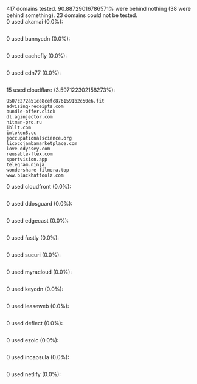 417 domains tested. 90.88729016786571% were behind nothing (38 were behind something). 23 domains could not be tested.<br>
0 used akamai (0.0%):
```

```

0 used bunnycdn (0.0%):
```

```

0 used cachefly (0.0%):
```

```

0 used cdn77 (0.0%):
```

```

15 used cloudflare (3.597122302158273%):
```
9507c272a51ce8cefc8761591b2c50e6.fit
advising-receipts.com
bundle-offer.click
dl.aginjector.com
hitman-pro.ru
ibllt.com
imtoken8.cc
joccupationalscience.org
licocojambamarketplace.com
love-odyssey.com
reusable-flex.com
sportvision.app
telegram.ninja
wondershare-filmora.top
www.blackhattoolz.com
```

0 used cloudfront (0.0%):
```

```

0 used ddosguard (0.0%):
```

```

0 used edgecast (0.0%):
```

```

0 used fastly (0.0%):
```

```

0 used sucuri (0.0%):
```

```

0 used myracloud (0.0%):
```

```

0 used keycdn (0.0%):
```

```

0 used leaseweb (0.0%):
```

```

0 used deflect (0.0%):
```

```

0 used ezoic (0.0%):
```

```

0 used incapsula (0.0%):
```

```

0 used netlify (0.0%):
```

```

